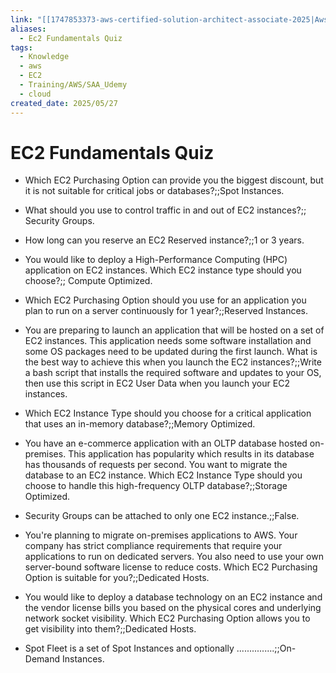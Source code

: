 ```yaml
---
link: "[[1747853373-aws-certified-solution-architect-associate-2025|Aws Certified Solution Architect Associate 2025]]"
aliases:
  - Ec2 Fundamentals Quiz
tags:
  - Knowledge
  - aws
  - EC2
  - Training/AWS/SAA_Udemy
  - cloud
created_date: 2025/05/27
---
```

# EC2 Fundamentals Quiz
- Which EC2 Purchasing Option can provide you the biggest discount, but it is not suitable for critical jobs or databases?;;Spot Instances.
<!--SR:!2026-02-12,160,270-->
- What should you use to control traffic in and out of EC2 instances?;; Security Groups.
<!--SR:!2025-10-21,60,270-->
- How long can you reserve an EC2 Reserved instance?;;1 or 3 years.
<!--SR:!2026-05-16,257,330-->
- You would like to deploy a High-Performance Computing (HPC) application on EC2 instances. Which EC2 instance type should you choose?;; Compute Optimized.
<!--SR:!2026-02-03,147,250-->
- Which EC2 Purchasing Option should you use for an application you plan to run on a server continuously for 1 year?;;Reserved Instances.
<!--SR:!2026-04-23,245,330-->
- You are preparing to launch an application that will be hosted on a set of EC2 instances. This application needs some software installation and some OS packages need to be updated during the first launch. What is the best way to achieve this when you launch the EC2 instances?;;Write a bash script that installs the required software and updates to your OS, then use this script in EC2 User Data when you launch your EC2 instances.
<!--SR:!2026-01-17,165,310-->
- Which EC2 Instance Type should you choose for a critical application that uses an in-memory database?;;Memory Optimized.
<!--SR:!2026-01-23,165,310-->
- You have an e-commerce application with an OLTP database hosted on-premises. This application has popularity which results in its database has thousands of requests per second. You want to migrate the database to an EC2 instance. Which EC2 Instance Type should you choose to handle this high-frequency OLTP database?;;Storage Optimized.
<!--SR:!2026-02-04,134,230-->
- Security Groups can be attached to only one EC2 instance.;;False.
<!--SR:!2026-05-09,253,330-->
- You're planning to migrate on-premises applications to AWS. Your company has strict compliance requirements that require your applications to run on dedicated servers. You also need to use your own server-bound software license to reduce costs. Which EC2 Purchasing Option is suitable for you?;;Dedicated Hosts.
<!--SR:!2026-03-10,162,250-->
- You would like to deploy a database technology on an EC2 instance and the vendor license bills you based on the physical cores and underlying network socket visibility. Which EC2 Purchasing Option allows you to get visibility into them?;;Dedicated Hosts.
<!--SR:!2025-11-15,75,230-->
- Spot Fleet is a set of Spot Instances and optionally ...............;;On-Demand Instances.
<!--SR:!2025-11-21,73,250-->
